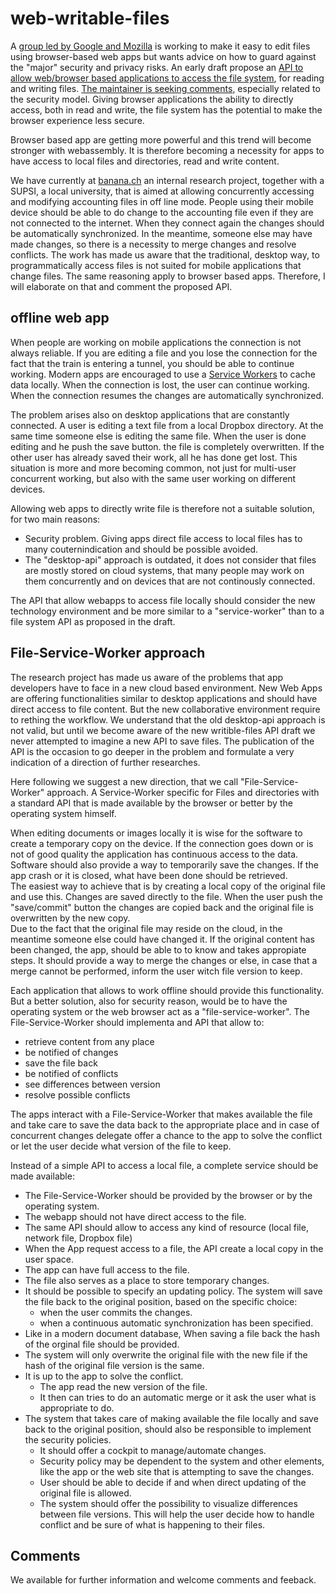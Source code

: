 # web-writable-files

A [group led by Google and Mozilla](https://www.techrepublic.com/article/google-mozilla-working-on-letting-web-apps-edit-files-despite-warning-it-could-be-abused-in-terrible/) is working to make it easy to edit files using browser-based web apps but wants advice on how to guard against the "major" security and privacy risks.
An early draft propose an [API to allow web/browser based applications to access the file system](https://github.com/WICG/writable-files), for reading and writing files.
[The maintainer is seeking comments](https://discourse.wicg.io/t/writable-file-api/1433), especially related to the security model. Giving browser applications the ability to directly access, both in read and write, the file system has the potential to make the browser experience less secure.

Browser based app are getting more powerful and this trend will become stronger with webassembly. It is therefore becoming a necessity for apps to have access to local files and directories, read and write content.

We have currently at [banana.ch](https://www.banana.ch/) an internal research project, together with a SUPSI, a local university, that is aimed at allowing concurrently accessing and modifying accounting files in off line mode. People using their mobile device should be able to do change to the accounting file even if they are not connected to the internet. When they connect again the changes should be automatically synchronized. In the meantime, someone else may have made changes, so there is a necessity to merge changes and resolve conflicts. 
The work has made us aware that the traditional, desktop way, to programmatically access files is not suited for mobile applications that change files. The same reasoning apply to browser based apps. Therefore, I will elaborate on that and comment the proposed API.

## offline web app
When people are working on mobile applications the connection is not always reliable. If you are editing a file and you lose the connection for the fact that the train is entering a tunnel, you should be able to continue working. Modern apps are encouraged to use a [Service Workers](https://developers.google.com/web/fundamentals/primers/service-workers/) to cache data locally. When the connection is lost, the user can continue working. When the connection resumes the changes are automatically synchronized.

The problem arises also on desktop applications that are constantly connected. A user is editing a text file from a local Dropbox directory. At the same time someone else is editing the same file. When the user is done editing and he push the save button. the file is completely overwritten. If the other user has already saved their work, all he has done get lost. 
This situation is more and more becoming common, not just for multi-user concurrent working, but also with the same user working on different devices. 

Allowing web apps to directly write file is therefore not a suitable solution, for two main reasons:
- Security problem. Giving apps direct file access to local files has to many couternindication and should be possible avoided. 
- The "desktop-api" approach is outdated, it does not consider that files are mostly stored on cloud systems, that  many people may work on them concurrently and on devices that are not continously connected.   

The API that allow webapps to access file locally should consider the new technology environment and be more similar to a "service-worker" than to a file system API as proposed in the draft. 

## File-Service-Worker approach
The research project has made us aware of the problems that app developers have to face in a new cloud based environment. New Web Apps are offering functionalities similar to desktop applications and should have direct access to file content. But the new collaborative environment require to rething the workflow. 
We understand that the old desktop-api approach is not valid, but until we become aware of the new writible-files API draft we never attempted to imagine a new API to save files. The publication of the API is the occasion to go deeper in the problem and formulate a very indication of a direction of further researches. 

Here following we suggest a new direction, that we call "File-Service-Worker" approach. A Service-Worker specific for Files and directories with a standard API that is made available by the browser or better by the operating system himself.

When editing documents or images locally it is wise for the software to create a temporary copy on the device. If the connection goes down or is not of good quality the application has continuous access to the data. Software should also provide a way to temporarily save the changes. If the app crash or it is closed, what have been done should be retrieved.  
The easiest way to achieve that is by creating a local copy of the original file and use this. Changes are saved directly to the file. When the user push the "save/commit" button the changes are copied back and the original file is overwritten by the new copy.  
Due to the fact that the original file may reside on the cloud, in the meantime someone else could have changed it. If the original content has been changed, the app, should be able to to know and takes appropiate steps. It should provide a way to merge the changes or else, in case that a merge cannot be performed, inform the user witch file version to keep. 

Each application that allows to work offline should provide this functionality. But a better solution, also for security reason, would be to have the operating system or the web browser act as a "file-service-worker". 
The File-Service-Worker should implementa and API that allow to: 
- retrieve content from any place
- be notified of changes 
- save the file back 
- be notified of conflicts
- see differences between version
- resolve possible conflicts  

The apps interact with a File-Service-Worker that makes available the file and take care to save the data back to the appropriate place and in case of concurrent changes delegate offer a chance to the app to solve the conflict or let the user decide what version of the file to keep. 

Instead of a simple API to access a local file, a complete service should be made available:  
- The File-Service-Worker should be provided by the browser or by the operating system.
- The webapp should not have direct access to the file.
- The same API should allow to access any kind of resource (local file, network file, Dropbox file) 
- When the App request access to a file, the API create a local copy in the user space. 
- The app can have full access to the file.
- The file also serves as a place to store temporary changes.
- It should be possible to specify an updating policy. The system will save the file back to the original position, based on the specific choice:
  - when the user commits the changes.
  - when a continuous automatic synchronization has been specified. 
- Like in a modern document database, When saving a file back the hash of the orginal file should be provided.
- The system will only overwrite the original file with the new file if the hash of the original file  version is the same. 
- It is up to the app to solve the conflict. 
  - The app read the new version of the file.  
  - It then can tries to do an automatic merge or it ask the user what is appropriate to do. 
- The system that takes care of making available the file locally and save back to the original position, should also be responsible to implement the security policies. 
   - It should offer a cockpit to manage/automate changes. 
   - Security policy may be dependent to the system and other elements, like the app or the web site that is attempting to save the changes.
   - User should be able to decide if and when direct updating of the original file is allowed.
   - The system should offer the possibility to visualize differences between file versions. This will help the user decide how to handle conflict and be sure of what is happening to their files.
   
   
## Comments
We available for further information and welcome comments and feeback. 


